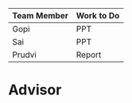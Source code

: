 | Team Member | Work to Do |
| ----------- | ---------- |
| Gopi        | PPT        |
| Sai         | PPT        |
| Prudvi      | Report     |
# Advisor
